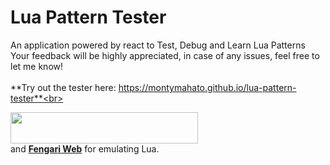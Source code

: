 # Lua Pattern Tester
An application powered by react to Test, Debug and Learn Lua Patterns<br>
Your feedback will be highly appreciated, in case of any issues, feel free to let me know!<br><br>
**Try out the tester here: https://montymahato.github.io/lua-pattern-tester**<br>

<img target="_blank" src="https://skillicons.dev/icons?i=html,css,bootstrap,js,nodejs,react" height="50px" width="300px"><br>
and **[Fengari Web](https://github.com/fengari-lua/fengari-web)** for emulating Lua.
